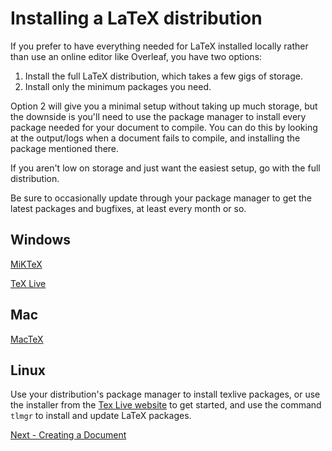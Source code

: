 # Installing a LaTeX distribution

If you prefer to have everything needed for LaTeX installed locally rather than use an online editor like Overleaf, you have two options:
1. Install the full LaTeX distribution, which takes a few gigs of storage. 
2. Install only the minimum packages you need. 

Option 2 will give you a minimal setup without taking up much storage, but the downside is you'll need to use the package manager to install every package needed for your document to compile. You can do this by looking at the output/logs when a document fails to compile, and installing the package mentioned there. 

If you aren't low on storage and just want the easiest setup, go with the full distribution. 

Be sure to occasionally update through your package manager to get the latest packages and bugfixes, at least every month or so.

## Windows

[MiKTeX](https://miktex.org/)

[TeX Live](https://www.tug.org/texlive/)

## Mac

[MacTeX](https://www.tug.org/mactex/)

## Linux

Use your distribution's package manager to install texlive packages, or use the installer from the [Tex Live website](https://www.tug.org/texlive/) to get started, and use the command `tlmgr` to install and update LaTeX packages.


[Next - Creating a Document](guide/creating-a-document.md)

